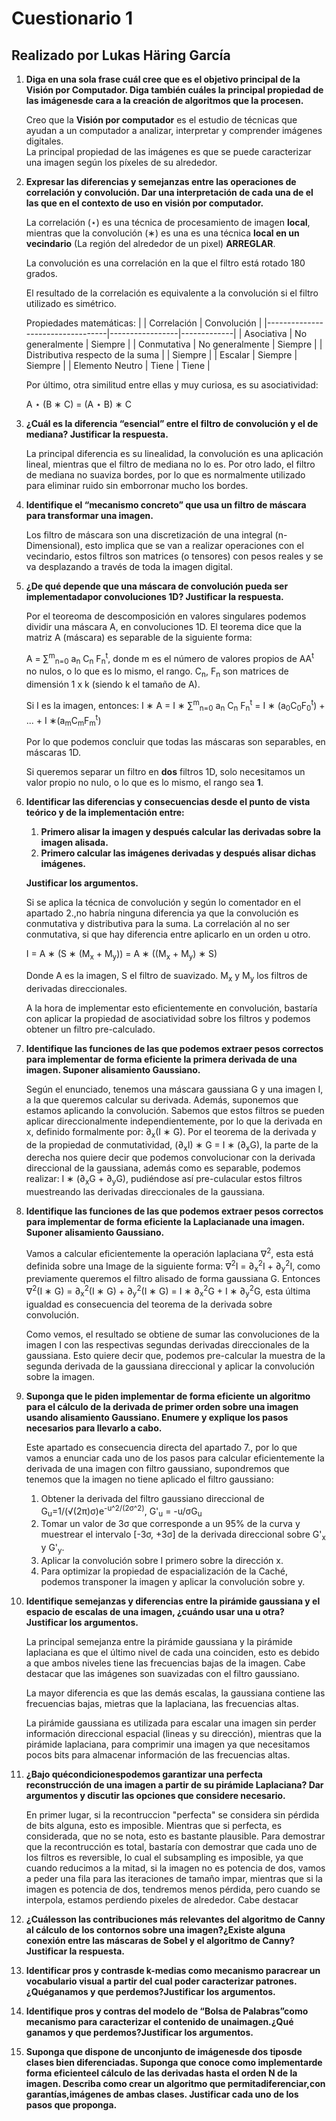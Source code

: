 # Cuestionario 1
## Realizado por Lukas Häring García

1. **Diga en una sola frase cuál cree que es el objetivo principal de la Visión por Computador. Diga también cuáles la principal propiedad de las imágenesde cara a la creación de algoritmos que la procesen.**

    Creo que la **Visión por computador** es el estudio de técnicas que ayudan a un computador a analizar, interpretar y comprender imágenes digitales.
    <br>
    La principal propiedad de las imágenes es que se puede caracterizar una imagen según los píxeles de su alrededor.

2. **Expresar las diferencias y semejanzas entre las operaciones de correlación y convolución. Dar una interpretación de cada una de el las que en el contexto de uso en visión por computador.**

    La correlación (&sstarf;) es una técnica de procesamiento de imagen **local**, mientras que la convolución (&lowast;) es una es una técnica **local en un vecindario** (La región del alrededor de un pixel) **ARREGLAR**.
    
    La convolución es una correlación en la que el filtro está rotado 180 grados.

    El resultado de la correlación es equivalente a la convolución si el filtro utilizado es simétrico.

    Propiedades matemáticas:
    |                                  | Correlación     | Convolución |
    |----------------------------------|-----------------|-------------|
    | Asociativa                       | No generalmente | Siempre     |
    | Conmutativa                      | No generalmente | Siempre     |
    | Distributiva respecto de la suma |                 | Siempre     |
    | Escalar                          | Siempre         | Siempre     |
    | Elemento Neutro                  | Tiene           | Tiene       |
    
    Por último, otra similitud entre ellas y muy curiosa, es su asociatividad:

    A &sstarf; (B &lowast; C) = (A &sstarf; B) &lowast; C 


3. **¿Cuál es la diferencia “esencial” entre el filtro de convolución y el de mediana? Justificar la  respuesta.**

    La principal diferencia es su linealidad, la convolución es una aplicación lineal, mientras que el filtro de mediana no lo es. Por otro lado, el filtro de mediana no suaviza bordes, por lo que es normalmente utilizado para eliminar ruido sin emborronar mucho los bordes.

4. **Identifique el “mecanismo concreto” que usa un filtro de máscara para transformar una imagen.**

    Los filtro de máscara son una discretización de una integral (n-Dimensional), esto implica que se van a realizar operaciones con el vecindario, estos filtros son matrices (o tensores) con pesos reales y se va desplazando a través de toda la imagen digital. 

5. **¿De qué depende que una máscara de convolución pueda ser implementadapor convoluciones 1D? Justificar la respuesta.**

    Por el teoreoma de descomposición en valores singulares podemos dividir una máscara A, en convoluciones 1D. El teorema dice que la matriz A (máscara) es separable de la siguiente forma: 
    
    A = &sum;<sup>m</sup><sub>n=0</sub> a<sub>n</sub> C<sub>n</sub> F<sub>n</sub><sup>t</sup>, donde m es el número de valores propios de AA<sup>t</sup> no nulos, o lo que es lo mismo, el rango. C<sub>n</sub>, F<sub>n</sub> son matrices de dimensión 1 x k (siendo k el tamaño de A).

    Si I es la imagen, entonces:  I &lowast; A = I &lowast; &sum;<sup>m</sup><sub>n=0</sub> a<sub>n</sub> C<sub>n</sub> F<sub>n</sub><sup>t</sup> = I &lowast; (a<sub>0</sub>C<sub>0</sub>F<sub>0</sub><sup>t</sup>) + ... + I &lowast;(a<sub>m</sub>C<sub>m</sub>F<sub>m</sub><sup>t</sup>)

    Por lo que podemos concluir que todas las máscaras son separables, en máscaras 1D.

    Si queremos separar un filtro en **dos** filtros 1D, solo necesitamos un valor propio no nulo, o lo que es lo mismo, el rango sea **1**.
    

6. **Identificar las diferencias y consecuencias desde el punto de vista teórico y de la implementación entre:**
    1. **Primero alisar la imagen y después calcular las derivadas sobre la imagen alisada.**
    2. **Primero calcular las imágenes derivadas y después alisar dichas imágenes.** 
    
    **Justificar los argumentos.**

    Si se aplica la técnica de convolución y según lo comentador en el apartado 2.,no habría ninguna diferencia ya que la convolución es conmutativa y distributiva para la suma. La correlación al no ser conmutativa, si que hay diferencia entre aplicarlo en un orden u otro. 

    I = A &lowast; (S &lowast; (M<sub>x</sub> + M<sub>y</sub>)) = A &lowast; ((M<sub>x</sub> + M<sub>y</sub>) &lowast; S)

    Donde A es la imagen, S el filtro de suavizado. M<sub>x</sub> y M<sub>y</sub> los filtros de derivadas direccionales.

    A la hora de implementar esto eficientemente en convolución, bastaría con aplicar la propiedad de asociatividad sobre los filtros y podemos obtener un filtro pre-calculado. 

7. **Identifique las funciones de las que podemos extraer pesos correctos para implementar de forma eficiente la primera derivada de una imagen. Suponer alisamiento Gaussiano.**

    Según el enunciado, tenemos una máscara gaussiana G y una imagen I, a la que queremos calcular su derivada. Además, suponemos que estamos aplicando la convolución. Sabemos que estos filtros se pueden aplicar direccionalmente independientemente, por lo que la derivada en x, definido formalmente por: &part;<sub>x</sub>(I &lowast; G). Por el teorema de la derivada y de la propiedad de conmutatividad, (&part;<sub>x</sub>I) &lowast; G = I &lowast; (&part;<sub>x</sub>G), la parte de la derecha nos quiere decir que podemos convolucionar con la derivada direccional de la gaussiana, además como es separable, podemos realizar: I &lowast; (&part;<sub>x</sub>G + &part;<sub>y</sub>G), pudiéndose así pre-culacular estos filtros muestreando las derivadas direccionales de la gaussiana.

8. **Identifique las funciones de las que podemos extraer pesos correctos para implementar de forma eficiente la Laplacianade una imagen. Suponer alisamiento Gaussiano.**

    Vamos a calcular eficientemente la operación laplaciana &nabla;<sup>2</sup>, esta está definida sobre una Image de la siguiente forma: &nabla;<sup>2</sup>I =  &part;<sub>x</sub><sup>2</sup>I + &part;<sub>y</sub><sup>2</sup>I, como previamente queremos el filtro alisado de forma gaussiana G. Entonces &nabla;<sup>2</sup>(I &lowast; G) =  &part;<sub>x</sub><sup>2</sup>(I &lowast; G) + &part;<sub>y</sub><sup>2</sup>(I &lowast; G) =  I &lowast; &part;<sub>x</sub><sup>2</sup>G + I &lowast; &part;<sub>y</sub><sup>2</sup>G, esta última igualdad es consecuencia del teorema de la derivada sobre convolución.

    Como vemos, el resultado se obtiene de sumar las convoluciones de la imagen I con las respectivas segundas derivadas direccionales de la gaussiana. Esto quiere decir que, podemos pre-calcular la muestra de la segunda derivada de la gaussiana direccional y aplicar la convolución sobre la imagen.

9. **Suponga que le piden implementar de forma eficiente un algoritmo para el cálculo de la derivada de primer orden sobre una imagen usando alisamiento Gaussiano. Enumere y explique los pasos necesarios para llevarlo a cabo.**

    Este apartado es consecuencia directa del apartado 7., por lo que vamos a enunciar cada uno de los pasos para calcular eficientemente la derivada de una imagen con filtro gaussiano, supondremos que tenemos que la imagen no tiene aplicado el filtro gaussiano:
    1. Obtener la derivada del filtro gaussiano direccional de G<sub>u</sub>=1/(&#8730;(2&pi;)&sigma;)e<sup>-u^2/(2&sigma;^2)</sup>, G'<sub>u</sub> = -u/&sigma;G<sub>u</sub>
    2. Tomar un valor de 3&sigma; que corresponde a un 95% de la curva y muestrear el intervalo [-3&sigma;, +3&sigma;] de la derivada direccional sobre G'<sub>x</sub> y G'<sub>y</sub>.
    3. Aplicar la convolución sobre I primero sobre la dirección x.
    4. Para optimizar la propiedad de espacialización de la Caché, podemos transponer la imagen y aplicar la convolución sobre y.



10. **Identifique semejanzas y diferencias entre la pirámide gaussiana y el espacio de escalas de una imagen, ¿cuándo usar una u otra? Justificar los argumentos.**

    La principal semejanza entre la pirámide gaussiana y la pirámide laplaciana es que el último nivel de cada una coinciden, esto es debido a que ambos niveles tiene las frecuencias bajas de la imagen. Cabe destacar que las imágenes son suavizadas con el filtro gaussiano.
    
    La mayor diferencia es que las demás escalas, la gaussiana contiene las frecuencias bajas, mietras que la laplaciana, las frecuencias altas.

    La pirámide gaussiana es utilizada para escalar una imagen sin perder información direccional espacial (lineas y su dirección), mientras que la pirámide laplaciana, para comprimir una imagen ya que necesitamos pocos bits para almacenar información de las frecuencias altas.

11. **¿Bajo quécondicionespodemos garantizar una perfecta reconstrucción de una imagen a partir de su pirámide Laplaciana? Dar argumentos y discutir las opciones que considere necesario.**

    En primer lugar, si la recontruccion "perfecta" se considera sin pérdida de bits alguna, esto es imposible. Mientras que si perfecta, es considerada, que no se nota, esto es bastante plausible. Para demostrar que la recontrucción es total, bastaría con demostrar que cada uno de los filtros es reversible, lo cual el subsampling es imposible, ya que cuando reducimos a la mitad, si la imagen no es potencia de dos, vamos a peder una fila para las iteraciones de tamaño impar, mientras que si la imagen es potencia de dos, tendremos menos pérdida, pero cuando se interpola, estamos perdiendo pixeles de alrededor. Cabe destacar  

12. **¿Cuálesson las contribuciones más relevantes del algoritmo de Canny al cálculo de los contornos sobre una imagen?¿Existe alguna conexión entre las máscaras de Sobel y el algoritmo de Canny? Justificar la respuesta.**

13. **Identificar pros y contrasde k-medias como mecanismo paracrear un vocabulario visual a partir del cual poder caracterizar patrones.¿Quéganamos y que perdemos?Justificar los argumentos.**

14. **Identifique pros y contras del modelo de “Bolsa de Palabras”como mecanismo para caracterizar el contenido de unaimagen.¿Qué ganamos y que perdemos?Justificar los argumentos.**

15. **Suponga que dispone de unconjunto de imágenesde dos tiposde clases bien diferenciadas. Suponga que conoce como implementarde forma eficienteel cálculo de las derivadas hasta el orden N de la imagen. Describa como crear un algoritmo que permitadiferenciar,con garantías,imágenes de ambas clases. Justificar cada uno de los pasos que proponga.**